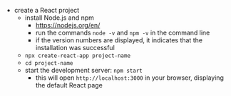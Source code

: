 - create a React project
    - install Node.js and npm
        - https://nodejs.org/en/
        - run the commands `node -v` and `npm -v` in the command line
        - if the version numbers are displayed, it indicates that the installation was successful
    - `npx create-react-app project-name`
    - `cd project-name`
    - start the development server: `npm start`
        - this will open `http://localhost:3000` in your browser, displaying the default React page
